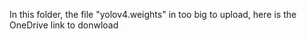 In this folder, the file "yolov4.weights" in too big to upload, here is the OneDrive link to donwload
